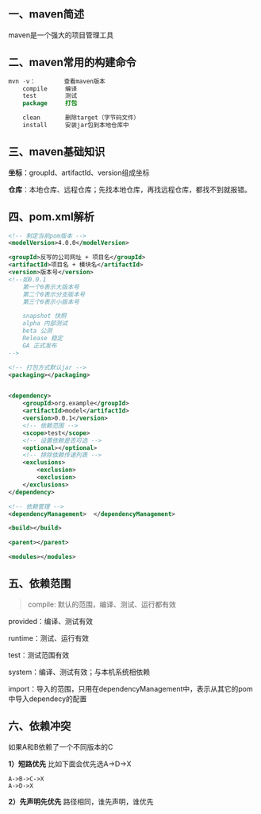

## 一、maven简述
maven是一个强大的项目管理工具


## 二、maven常用的构建命令

```java
mvn -v：        查看maven版本
    compile     编译
    test        测试
    package     打包

    clean       删除target（字节码文件）
    install     安装jar包到本地仓库中
```

## 三、maven基础知识

**坐标**：groupId、artifactId、version组成坐标

**仓库**：本地仓库、远程仓库；先找本地仓库，再找远程仓库，都找不到就报错。

## 四、pom.xml解析
```xml
<!-- 制定当前pom版本 -->
<modelVersion>4.0.0</modelVersion>

<groupId>反写的公司网址 + 项目名</groupId>
<artifactId>项目名 + 模块名</artifactId>
<version>版本号</version>
<!--如0.0.1 
    第一个0表示大版本号
    第二个0表示分支版本号
    第三个0表示小版本号

    snapshot 快照
    alpha 内部测试
    beta 公测
    Release 稳定
    GA 正式发布
-->

<!-- 打包方式默认jar -->
<packaging></packaging>


<dependency>
    <groupId>org.example</groupId>
    <artifactId>model</artifactId>
    <version>0.0.1</version>
    <!-- 依赖范围 -->
    <scope>test</scope>
    <!-- 设置依赖是否可选 -->
    <optional></optional>
    <!-- 排除依赖传递列表 -->
    <exclusions>
        <exclusion>
        <exclusion>
    </exclusions>
</dependency>

<!-- 依赖管理 -->
<dependencyManagement>  </dependencyManagement>

<build></build>

<parent></parent>

<modules></modules>

```
## 五、依赖范围
> <scope></scope>
compile: 默认的范围，编译、测试、运行都有效

provided：编译、测试有效

runtime：测试、运行有效

test：测试范围有效

system：编译、测试有效；与本机系统相依赖

import：导入的范围，只用在dependencyManagement中，表示从其它的pom中导入dependecy的配置

## 六、依赖冲突
如果A和B依赖了一个不同版本的C

**1）短路优先**
比如下面会优先选A->D->X
```
A->B->C->X
A->D->X
```
**2）先声明先优先**
路径相同，谁先声明，谁优先

